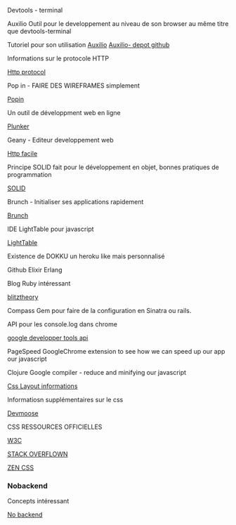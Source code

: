 Devtools - terminal

Auxilio Outil pour le developpement au niveau de son browser au même titre que devtools-terminal


Tutoriel pour son utilisation
[Auxilio](http://krasimirtsonev.com/blog/article/Auxilio-Chrome-extension-or-how-I-boost-my-productivity)
[Auxilio- depot github](https://github.com/krasimir/auxilio)


Informations sur le protocole HTTP

[Http protocol](http://code.tutsplus.com/tutorials/http-the-protocol-every-web-developer-must-know-part-1--net-31177)

Pop in - FAIRE DES WIREFRAMES simplement

[Popin](https://popapp.in/)

Un outil de développment web en ligne

[Plunker](http://plnkr.co/)

Geany - Editeur developpement web

[Http facile](http://www.jmarshall.com/easy/http/)

Principe SOLID fait pour le développement en objet, bonnes pratiques de programmation

[SOLID](http://fr.wikipedia.org/wiki/SOLID_%28informatique%29)

Brunch - Initialiser ses applications rapidement

[Brunch](http://brunch.io/)

IDE LightTable pour javascript 

[LightTable](www.lightable.com)

Existence de DOKKU un heroku like mais personnalisé

Github Elixir Erlang

Blog Ruby intéressant

[blitztheory](http://www.blitztheory.com/zip-file-downloads-rails-rubyzip/)

Compass Gem pour faire de la configuration en Sinatra ou rails.

API pour les console.log dans chrome

[google developper tools api](https://developer.chrome.com/devtools/docs/console-api)

PageSpeed GoogleChrome extension to see how we can speed up our app our javascript

Clojure Google compiler - reduce and minifying our javascript

[Css Layout informations](http://designshack.net/articles/css/715-awesomely-simple-and-free-css-layouts/)

Informatiosn supplémentaires sur le css

[Devmoose](http://devmoose.com/coding/6-css-tutorials-that-take-you-from-beginner-to-expert)

CSS RESSOURCES OFFICIELLES

[W3C](http://www.w3.org/Style/CSS/)

[STACK OVERFLOWN](http://stackoverflow.com/questions/811367/how-to-build-a-css-template-from-scratch)

[ZEN CSS](http://www.csszengarden.com/)

### Nobackend 

Concepts intéressant

[No backend](http://nobackend.org/)